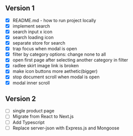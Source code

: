 ## Version 1

- [x] README.md - how to run project locally
- [x] implement search
- [x] search input x icon
- [x] search loading icon
- [x] separate store for search
- [x] trap focus when modal is open
- [x] filter by category options: change none to all
- [x] open first page after selecting another category in filter
- [x] radlee skirt image link is broken
- [x] make icon buttons more aethetic(bigger)
- [x] stop document scroll when modal is open
- [x] modal inner scroll

## Version 2

- [ ] single product page
- [ ] Migrate from React to Next.js
- [ ] Add Typescript
- [ ] Replace server-json with Express.js and Mongoose
